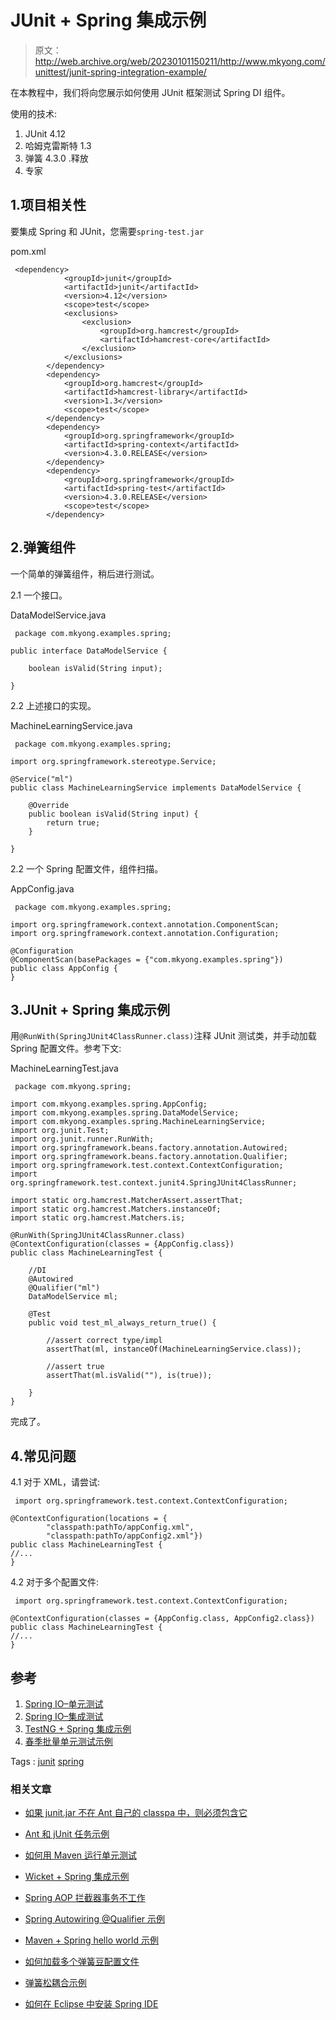 # JUnit + Spring 集成示例

> 原文：<http://web.archive.org/web/20230101150211/http://www.mkyong.com/unittest/junit-spring-integration-example/>

在本教程中，我们将向您展示如何使用 JUnit 框架测试 Spring DI 组件。

使用的技术:

1.  JUnit 4.12
2.  哈姆克雷斯特 1.3
3.  弹簧 4.3.0 .释放
4.  专家

## 1.项目相关性

要集成 Spring 和 JUnit，您需要`spring-test.jar`

pom.xml

```
 <dependency>
            <groupId>junit</groupId>
            <artifactId>junit</artifactId>
            <version>4.12</version>
            <scope>test</scope>
            <exclusions>
                <exclusion>
                    <groupId>org.hamcrest</groupId>
                    <artifactId>hamcrest-core</artifactId>
                </exclusion>
            </exclusions>
        </dependency>
        <dependency>
            <groupId>org.hamcrest</groupId>
            <artifactId>hamcrest-library</artifactId>
            <version>1.3</version>
            <scope>test</scope>
        </dependency>
        <dependency>
            <groupId>org.springframework</groupId>
            <artifactId>spring-context</artifactId>
            <version>4.3.0.RELEASE</version>
        </dependency>
        <dependency>
            <groupId>org.springframework</groupId>
            <artifactId>spring-test</artifactId>
            <version>4.3.0.RELEASE</version>
            <scope>test</scope>
        </dependency> 
```

## 2.弹簧组件

一个简单的弹簧组件，稍后进行测试。

2.1 一个接口。

DataModelService.java

```
 package com.mkyong.examples.spring;

public interface DataModelService {

    boolean isValid(String input);

} 
```

2.2 上述接口的实现。

MachineLearningService.java

```
 package com.mkyong.examples.spring;

import org.springframework.stereotype.Service;

@Service("ml")
public class MachineLearningService implements DataModelService {

    @Override
    public boolean isValid(String input) {
        return true;
    }

} 
```

2.2 一个 Spring 配置文件，组件扫描。

AppConfig.java

```
 package com.mkyong.examples.spring;

import org.springframework.context.annotation.ComponentScan;
import org.springframework.context.annotation.Configuration;

@Configuration
@ComponentScan(basePackages = {"com.mkyong.examples.spring"})
public class AppConfig {
} 
```

## 3.JUnit + Spring 集成示例

用`@RunWith(SpringJUnit4ClassRunner.class)`注释 JUnit 测试类，并手动加载 Spring 配置文件。参考下文:

MachineLearningTest.java

```
 package com.mkyong.spring;

import com.mkyong.examples.spring.AppConfig;
import com.mkyong.examples.spring.DataModelService;
import com.mkyong.examples.spring.MachineLearningService;
import org.junit.Test;
import org.junit.runner.RunWith;
import org.springframework.beans.factory.annotation.Autowired;
import org.springframework.beans.factory.annotation.Qualifier;
import org.springframework.test.context.ContextConfiguration;
import org.springframework.test.context.junit4.SpringJUnit4ClassRunner;

import static org.hamcrest.MatcherAssert.assertThat;
import static org.hamcrest.Matchers.instanceOf;
import static org.hamcrest.Matchers.is;

@RunWith(SpringJUnit4ClassRunner.class)
@ContextConfiguration(classes = {AppConfig.class})
public class MachineLearningTest {

	//DI
    @Autowired
    @Qualifier("ml")
    DataModelService ml;

    @Test
    public void test_ml_always_return_true() {

        //assert correct type/impl
        assertThat(ml, instanceOf(MachineLearningService.class));

        //assert true
        assertThat(ml.isValid(""), is(true));

    }
} 
```

完成了。

## 4.常见问题

4.1 对于 XML，请尝试:

```
 import org.springframework.test.context.ContextConfiguration;

@ContextConfiguration(locations = {
        "classpath:pathTo/appConfig.xml",
        "classpath:pathTo/appConfig2.xml"})
public class MachineLearningTest {
//...
} 
```

4.2 对于多个配置文件:

```
 import org.springframework.test.context.ContextConfiguration;

@ContextConfiguration(classes = {AppConfig.class, AppConfig2.class})
public class MachineLearningTest {
//...
} 
```

## 参考

1.  [Spring IO–单元测试](http://web.archive.org/web/20201111193131/http://docs.spring.io/spring-batch/reference/html/testing.html)
2.  [Spring IO–集成测试](http://web.archive.org/web/20201111193131/http://docs.spring.io/spring/docs/current/spring-framework-reference/html/integration-testing.html)
3.  [TestNG + Spring 集成示例](http://web.archive.org/web/20201111193131/http://www.mkyong.com/unittest/testng-spring-integration-example/)
4.  [春季批量单元测试示例](http://web.archive.org/web/20201111193131/http://www.mkyong.com/spring-batch/spring-batch-unit-test-example/)

Tags : [junit](http://web.archive.org/web/20201111193131/https://mkyong.com/tag/junit/) [spring](http://web.archive.org/web/20201111193131/https://mkyong.com/tag/spring/)<input type="hidden" id="mkyong-current-postId" value="14009">

### 相关文章

*   [如果 junit.jar 不在 Ant 自己的 classpa 中，则必须包含它](/web/20201111193131/https://mkyong.com/ant/ant-error-must-include-junit-jar-if-not-in-ants-own-classpath/)
*   [Ant 和 jUnit 任务示例](/web/20201111193131/https://mkyong.com/ant/ant-and-junit-task-example/)
*   [如何用 Maven 运行单元测试](/web/20201111193131/https://mkyong.com/maven/how-to-run-unit-test-with-maven/)
*   [Wicket + Spring 集成示例](/web/20201111193131/https://mkyong.com/wicket/wicket-spring-integration-example/)
*   [Spring AOP 拦截器事务不工作](/web/20201111193131/https://mkyong.com/spring/spring-aop-interceptor-transaction-is-not-working/)

*   [Spring Autowiring @Qualifier 示例](/web/20201111193131/https://mkyong.com/spring/spring-autowiring-qualifier-example/)
*   [Maven + Spring hello world 示例](/web/20201111193131/https://mkyong.com/spring/quick-start-maven-spring-example/)
*   [如何加载多个弹簧豆配置文件](/web/20201111193131/https://mkyong.com/spring/load-multiple-spring-bean-configuration-file/)
*   [弹簧松耦合示例](/web/20201111193131/https://mkyong.com/spring/spring-loosely-coupled-example/)
*   [如何在 Eclipse 中安装 Spring IDE](/web/20201111193131/https://mkyong.com/spring/how-to-install-spring-ide-in-eclipse/)